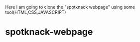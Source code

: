 Here i am going to clone the "spotknack webpage"
using some tool(HTML,CSS,JAVASCRIPT)

# spotknack-webpage
